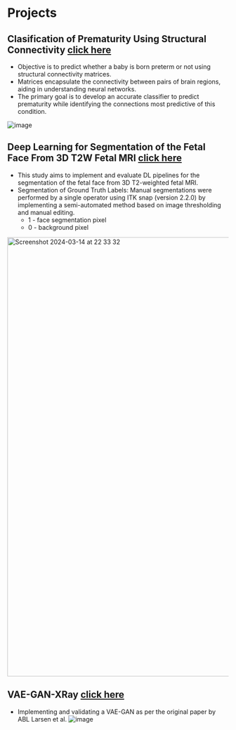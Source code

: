 # Projects
## Clasification of Prematurity Using Structural Connectivity [click here](https://github.com/cee98/portfolio/tree/main/Classification%20of%20Prematurity%20using%20Structural%20Connectivity)
- Objective is to predict whether a baby is born preterm or not using structural connectivity matrices. 
- Matrices encapsulate the connectivity between pairs of brain regions, aiding in understanding neural networks.
- The primary goal is to develop an accurate classifier to predict prematurity while identifying the connections most predictive of this condition.

![image](https://github.com/cee98/portfolio/assets/112065175/b95fc54b-7cb4-486b-b794-48db3a473cef)

## Deep Learning for Segmentation of the Fetal Face From 3D T2W Fetal MRI [click here](https://github.com/cee98/portfolio/tree/main/Deep%20Learning%20for%20Segmentation%20of%20the%20Fetal%20Face%20From%203D%20T2W%20Fetal%20MRI)
- This study aims to implement and evaluate DL pipelines for the segmentation of the fetal face from 3D T2-weighted fetal MRI.
- Segmentation of Ground Truth Labels: Manual segmentations were performed by a single operator using ITK snap (version 2.2.0) by implementing a semi-automated method based on image thresholding and manual editing.
  - 1 - face segmentation pixel
  - 0 - background pixel
<img width="1000" alt="Screenshot 2024-03-14 at 22 33 32" src="https://github.com/cee98/portfolio/assets/112065175/145afe17-fc54-405d-b2d6-4869a5a52220">

## VAE-GAN-XRay [click here](https://github.com/cee98/VAE-GAN-XRay)
- Implementing and validating a VAE-GAN as per the original paper by ABL Larsen et al.
![image](https://github.com/cee98/VAE-GAN-XRay/assets/112065175/b90598d1-0289-4a2e-9bad-c3783644217e)
